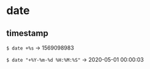# date

## timestamp

`$ date +%s`
-> 1569098983

`$ date "+%Y-%m-%d %H:%M:%S"`
-> 2020-05-01 00:00:03
